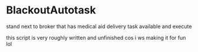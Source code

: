 # BlackoutAutotask

stand next to broker that has medical aid delivery task available and execute

this script is very roughly written and unfinished cos i ws making it for fun lol
